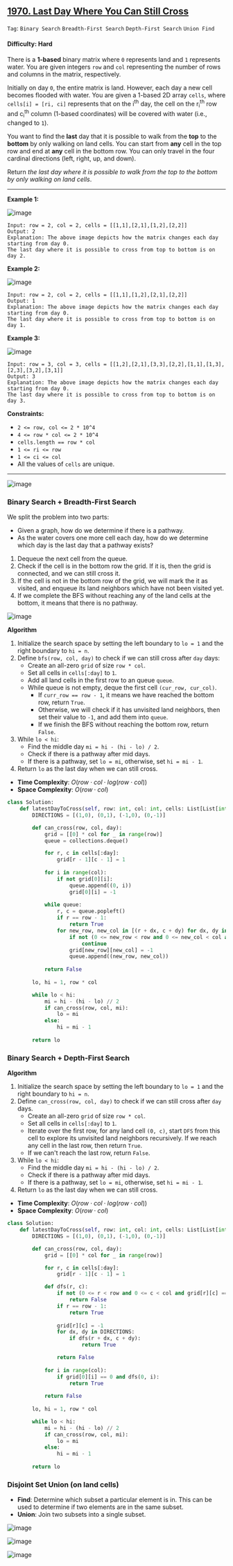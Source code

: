 ## [1970. Last Day Where You Can Still Cross](https://leetcode.com/problems/last-day-where-you-can-still-cross)

```Tag```: ```Binary Search``` ```Breadth-First Search``` ```Depth-First Search``` ```Union Find```

#### Difficulty: Hard

There is a __1-based__ binary matrix where ```0``` represents land and ```1``` represents water. You are given integers ```row``` and ```col``` representing the number of rows and columns in the matrix, respectively.

Initially on day ```0```, the entire matrix is land. However, each day a new cell becomes flooded with water. You are given a 1-based 2D array ```cells```, where ```cells[i] = [ri, ci]``` represents that on the i<sup>th</sup> day, the cell on the r<sub>i</sub><sup>th</sup> row and c<sub>i</sub><sup>th</sup> column (1-based coordinates) will be covered with water (i.e., changed to ```1```).

You want to find the __last__ day that it is possible to walk from the __top__ to the __bottom__ by only walking on land cells. You can start from __any__ cell in the top row and end at __any__ cell in the bottom row. You can only travel in the four cardinal directions (left, right, up, and down).

Return _the last day where it is possible to walk from the top to the bottom by only walking on land cells_.

---

__Example 1:__

![image](https://assets.leetcode.com/uploads/2021/07/27/1.png)
```
Input: row = 2, col = 2, cells = [[1,1],[2,1],[1,2],[2,2]]
Output: 2
Explanation: The above image depicts how the matrix changes each day starting from day 0.
The last day where it is possible to cross from top to bottom is on day 2.
```

__Example 2:__

![image](https://assets.leetcode.com/uploads/2021/07/27/2.png)
```
Input: row = 2, col = 2, cells = [[1,1],[1,2],[2,1],[2,2]]
Output: 1
Explanation: The above image depicts how the matrix changes each day starting from day 0.
The last day where it is possible to cross from top to bottom is on day 1.
```

__Example 3:__

![image](https://assets.leetcode.com/uploads/2021/07/27/3.png)
```
Input: row = 3, col = 3, cells = [[1,2],[2,1],[3,3],[2,2],[1,1],[1,3],[2,3],[3,2],[3,1]]
Output: 3
Explanation: The above image depicts how the matrix changes each day starting from day 0.
The last day where it is possible to cross from top to bottom is on day 3.
```

__Constraints:__

- ```2 <= row, col <= 2 * 10^4```
- ```4 <= row * col <= 2 * 10^4```
- ```cells.length == row * col```
- ```1 <= ri <= row```
- ```1 <= ci <= col```
- All the values of ```cells``` are unique.

---

![image](https://leetcode.com/problems/last-day-where-you-can-still-cross/Figures/1970/intro.png)

### Binary Search + Breadth-First Search

We split the problem into two parts:

- Given a graph, how do we determine if there is a pathway.
- As the water covers one more cell each day, how do we determine which day is the last day that a pathway exists?

1. Dequeue the next cell from the queue.
2. Check if the cell is in the bottom row the grid. If it is, then the grid is connected, and we can still cross it.
3. If the cell is not in the bottom row of the grid, we will mark the it as visited, and enqueue its land neighbors which have not been visited yet.
4. If we complete the BFS without reaching any of the land cells at the bottom, it means that there is no pathway.

![image](https://leetcode.com/problems/last-day-where-you-can-still-cross/Figures/1970/b1.png)

__Algorithm__

1. Initialize the search space by setting the left boundary to ```lo = 1``` and the right boundary to ```hi = n```.
2. Define ```bfs(row, col, day)``` to check if we can still cross after ```day``` days:
    - Create an all-zero ```grid``` of size ```row * col```.
    - Set all cells in ```cells[:day]``` to ```1```.
    - Add all land cells in the first row to an queue ```queue```.
    - While queue is not empty, deque the first cell ```(cur_row, cur_col)```.
        - If ```curr_row == row - 1```, it means we have reached the bottom row, return ```True```.
        - Otherwise, we will check if it has unvisited land neighbors, then set their value to ```-1```, and add them into ```queue```.
        - If we finish the BFS without reaching the bottom row, return ```False```.
3. While ```lo < hi```:
    - Find the middle day ```mi = hi - (hi - lo) / 2```.
    - Check if there is a pathway after mid days.
    - If there is a pathway, set ```lo = mi```, otherwise, set ```hi = mi - 1```.
4. Return ```lo``` as the last day when we can still cross.

- __Time Complexity__: $O(row⋅col⋅log⁡(row⋅col))$
- __Space Complexity__: $O(row⋅col)$

```Python
class Solution:
    def latestDayToCross(self, row: int, col: int, cells: List[List[int]]) -> int:
        DIRECTIONS = [(1,0), (0,1), (-1,0), (0,-1)]

        def can_cross(row, col, day):
            grid = [[0] * col for _ in range(row)]
            queue = collections.deque()

            for r, c in cells[:day]:
                grid[r - 1][c - 1] = 1
            
            for i in range(col):
                if not grid[0][i]:
                    queue.append((0, i))
                    grid[0][i] = -1
        
            while queue:
                r, c = queue.popleft()
                if r == row - 1:
                    return True
                for new_row, new_col in [(r + dx, c + dy) for dx, dy in DIRECTIONS]:
                    if not (0 <= new_row < row and 0 <= new_col < col and grid[new_row][new_col] == 0):
                        continue
                    grid[new_row][new_col] = -1
                    queue.append((new_row, new_col))
                
            return False
        
        lo, hi = 1, row * col

        while lo < hi:
            mi = hi - (hi - lo) // 2
            if can_cross(row, col, mi):
                lo = mi
            else:
                hi = mi - 1
        
        return lo
```

### Binary Search + Depth-First Search

__Algorithm__

1. Initialize the search space by setting the left boundary to ```lo = 1``` and the right boundary to ```hi = n```.
2. Define ```can_cross(row, col, day)``` to check if we can still cross after ```day``` days.
    - Create an all-zero ```grid``` of size ```row * col```.
    - Set all cells in ```cells[:day]``` to ```1```.
    - Iterate over the first row, for any land cell ```(0, c)```, start ```DFS``` from this cell to explore its unvisited land neighbors recursively. If we reach any cell in the last row, then return ```True```.
    - If we can't reach the last row, return ```False```.
3. While ```lo < hi```:
    - Find the middle day ```mi = hi - (hi - lo) / 2```.
    - Check if there is a pathway after mid days.
    - If there is a pathway, set ```lo = mi```, otherwise, set ```hi = mi - 1```.
4. Return ```lo``` as the last day when we can still cross.

- __Time Complexity__: $O(row⋅col⋅log⁡(row⋅col))$
- __Space Complexity__: $O(row⋅col)$

```Python
class Solution:
    def latestDayToCross(self, row: int, col: int, cells: List[List[int]]) -> int:
        DIRECTIONS = [(1,0), (0,1), (-1,0), (0,-1)]

        def can_cross(row, col, day):
            grid = [[0] * col for _ in range(row)]

            for r, c in cells[:day]:
                grid[r - 1][c - 1] = 1

            def dfs(r, c):
                if not (0 <= r < row and 0 <= c < col and grid[r][c] == 0):
                    return False
                if r == row - 1:
                    return True
                
                grid[r][c] = -1
                for dx, dy in DIRECTIONS:
                    if dfs(r + dx, c + dy):
                        return True

                return False
            
            for i in range(col):
                if grid[0][i] == 0 and dfs(0, i):
                    return True
                
            return False
        
        lo, hi = 1, row * col

        while lo < hi:
            mi = hi - (hi - lo) // 2
            if can_cross(row, col, mi):
                lo = mi
            else:
                hi = mi - 1
        
        return lo
```

### Disjoint Set Union (on land cells)

- __Find__: Determine which subset a particular element is in. This can be used to determine if two elements are in the same subset.
- __Union__: Join two subsets into a single subset.

![image](https://leetcode.com/problems/last-day-where-you-can-still-cross/Figures/1970/uf1.png)

![image](https://leetcode.com/problems/last-day-where-you-can-still-cross/Figures/1970/uf2.png)

![image](https://leetcode.com/problems/last-day-where-you-can-still-cross/Figures/1970/uf3_1.png)

```Python

```
